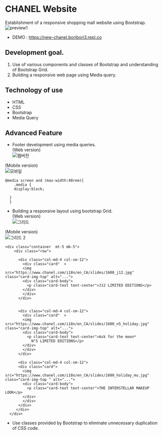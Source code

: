 # CHANEL Website
Establishment of a responsive shopping mall website using Bootstrap.
![preview1](https://user-images.githubusercontent.com/87357349/142412421-a22fa89a-54fb-4f39-a69f-40f0f7591de1.jpg)
* DEMO : https://new-chanel.boribori3.repl.co
## Development goal.
1. Use of various components and classes of Bootstrap and understanding of Bootstrap Grid.
2. Building a responsive web page using Media query.
## Technology of use
* HTML
* CSS
* Bootstrap
* Media Query
## Advanced Feature
* Footer development using media queries.   
(Web version)    
![웹버전](https://user-images.githubusercontent.com/87357349/142416322-e309cb9c-9854-45ef-acfc-7e68aee7c8c5.JPG)

(Mobile version)    
![모바일](https://user-images.githubusercontent.com/87357349/142416302-8c41145e-1141-400a-85f4-27a1884e4695.JPG)   
```
@media screen and (max-width:48rem){
    .media {
    display:block;

  }
  }
```


   
* Building a responsive layout using bootstrap Grid.   
(Web version)    
![그리드](https://user-images.githubusercontent.com/87357349/142416866-95549c04-271b-4854-91e8-384590614937.JPG)

(Mobile version)    
![그리드 2](https://user-images.githubusercontent.com/87357349/142416898-6d94f1fc-f64a-46f9-ae6e-2ab036ea081f.JPG)
```
<div class="container  mt-5 mb-5">
    <div class="row">

      <div class="col-md-4 col-sm-12">
        <div class="card"  >
        <img src="https://www.chanel.com/i18n/en_CA/slides/1600_j12.jpg" class="card-img-top" alt="...">
        <div class="card-body">
          <p class="card-text text-center">J12 LIMITED EDITIONS</p>
        </div>
        </div>
      </div>


      <div class="col-md-4 col-sm-12">
        <div class="card"  >
        <img src="https://www.chanel.com/i18n/en_CA/slides/1600_n5_holiday.jpg" class="card-img-top" alt="...">
        <div class="card-body">
          <p class="card-text text-center">Ask for the moon*
            N°5 LIMITED EDITIONS</p>
        </div>
        </div>
      </div>

      <div class="col-md-4 col-sm-12">
      <div class="card">
        <img src="https://www.chanel.com/i18n/en_CA/slides/1600_holiday_mu.jpg"  class="card-img-top " alt="...">
        <div class="card-body">
          <p class="card-text text-center">THE INTERSTELLAR MAKEUP LOOK</p>
        </div>
        </div>
      </div>
     </div>
  </div>
  ```
 * Use classes provided by Bootstrap to eliminate unnecessary duplication of CSS code.   
 
 
